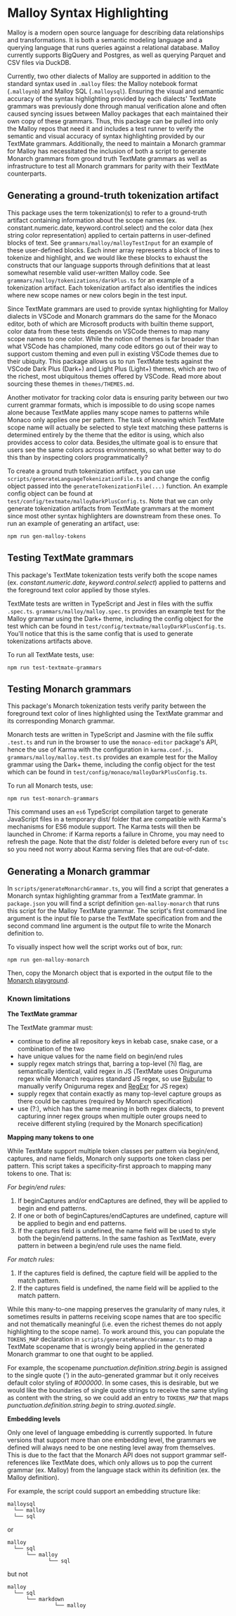 # Malloy Syntax Highlighting

Malloy is a modern open source language for describing data relationships and transformations. It is both a semantic modeling language and a querying language that runs queries against a relational database. Malloy currently supports BigQuery and Postgres, as well as querying Parquet and CSV files via DuckDB.

Currently, two other dialects of Malloy are supported in addition to the standard syntax used in `.malloy` files: the Malloy notebook format (`.malloynb`) and Malloy SQL (`.malloysql`). Ensuring the visual and semantic accuracy of the syntax highlighting provided by each dialects' TextMate grammars was previously done through manual verification alone and often caused syncing issues between Malloy packages that each maintained their own copy of these grammars. Thus, this package can be pulled into only the Malloy repos that need it and includes a test runner to verify the semantic and visual accuracy of syntax highlighting provided by our TextMate grammars. Additionally, the need to maintain a Monarch grammar for Malloy has necessitated the inclusion of both a script to generate Monarch grammars from ground truth TextMate grammars as well as infrastructure to test all Monarch grammars for parity with their TextMate counterparts.

## Generating a ground-truth tokenization artifact

This package uses the term tokenization(s) to refer to a ground-truth artifact containing information about the scope names (ex. constant.numeric.date, keyword.control.select) and the color data (hex string color representation) applied to certain patterns in user-defined blocks of text. See `grammars/malloy/malloyTestInput` for an example of these user-defined blocks. Each inner array represents a block of lines to tokenize and highlight, and we would like these blocks to exhaust the constructs that our language supports through definitions that at least somewhat resemble valid user-written Malloy code. See `grammars/malloy/tokenizations/darkPlus.ts` for an example of a tokenization artifact. Each tokenization artifact also identifies the indices where new scope names or new colors begin in the test input.

Since TextMate grammars are used to provide syntax highlighting for Malloy dialects in VSCode and Monarch grammars do the same for the Monaco editor, both of which are Microsoft products with builtin theme support, color data from these tests depends on VSCode themes to map many scope names to one color. While the notion of themes is far broader than what VSCode has championed, many code editors go out of their way to support custom theming and even pull in existing VSCode themes due to their ubiquity. This package allows us to run TextMate tests against the VSCode Dark Plus (Dark+) and Light Plus (Light+) themes, which are two of the richest, most ubiquitous themes offered by VSCode. Read more about sourcing these themes in `themes/THEMES.md`.

Another motivator for tracking color data is ensuring parity between our two current grammar formats, which is impossible to do using scope names alone because TextMate applies many scope names to patterns while Monaco only applies one per pattern. The task of knowing which TextMate scope name will actually be selected to style text matching these patterns is determined entirely by the theme that the editor is using, which also provides access to color data. Besides,the ultimate goal is to ensure that users see the same colors across environments, so what better way to do this than by inspecting colors programmatically?

To create a ground truth tokenization artifact, you can use `scripts/generateLanguageTokenizationFile.ts` and change the config object passed into the `generateTokenizationFile(...)` function. An example config object can be found at `test/config/textmate/malloyDarkPlusConfig.ts`. Note that we can only generate tokenization artifacts from TextMate grammars at the moment since most other syntax highlighters are downstream from these ones. To run an example of generating an artifact, use:

```
npm run gen-malloy-tokens
```

## Testing TextMate grammars

This package's TextMate tokenization tests verify both the scope names (ex. _constant.numeric.date_, _keyword.control.select_) applied to patterns and the foreground text color applied by those styles.

TextMate tests are written in TypeScript and Jest in files with the suffix `.spec.ts`. `grammars/malloy/malloy.spec.ts` provides an example test for the Malloy grammar using the Dark+ theme, including the config object for the test which can be found in `test/config/textmate/malloyDarkPlusConfig.ts`. You'll notice that this is the same config that is used to generate tokenizations artifacts above.

To run all TextMate tests, use:

```
npm run test-textmate-grammars
```

## Testing Monarch grammars

This package's Monarch tokenization tests verify parity between the foreground text color of lines highlighted using the TextMate grammar and its corresponding Monarch grammar.

Monarch tests are written in TypeScript and Jasmine with the file suffix `.test.ts` and run in the browser to use the `monaco-editor` package's API, hence the use of Karma with the configuration in `karma.conf.js`. `grammars/malloy/malloy.test.ts` provides an example test for the Malloy grammar using the Dark+ theme, including the config object for the test which can be found in `test/config/monaco/malloyDarkPlusConfig.ts`.

To run all Monarch tests, use:

```
npm run test-monarch-grammars
```

This command uses an `es6` TypeScript compilation target to generate JavaScript files in a temporary dist/ folder that are compatible with Karma's mechanisms for ES6 module support. The Karma tests will then be launched in Chrome: if Karma reports a failure in Chrome, you may need to refresh the page. Note that the dist/ folder is deleted before every run of `tsc` so you need not worry about Karma serving files that are out-of-date.

## Generating a Monarch grammar

In `scripts/generateMonarchGrammar.ts`, you will find a script that generates a Monarch syntax highlighting grammar from a TextMate grammar. In `package.json` you will find a script definition `gen-malloy-monarch` that runs this script for the Malloy TextMate grammar. The script's first command line argument is the input file to parse the TextMate specification from and the second command line argument is the output file to write the Monarch definition to.

To visually inspect how well the script works out of box, run:

```
npm run gen-malloy-monarch
```

Then, copy the Monarch object that is exported in the output file to the [Monarch playground](https://microsoft.github.io/monaco-editor/monarch.html).

### Known limitations

**The TextMate grammar**

The TextMate grammar must:

- continue to define all repository keys in kebab case, snake case, or a combination of the two
- have unique values for the name field on begin/end rules
- supply regex match strings that, barring a top-level (?i) flag, are semantically identical, valid regex in JS (TextMate uses Oniguruma regex while Monarch requires standard JS regex, so use [Rubular](https://rubular.com/) to manually verify Oniguruma regex and [RegExr](https://regexr.com/) for JS regex)
- supply regex that contain exactly as many top-level capture groups as there could be captures (required by Monarch specification)
- use (?:), which has the same meaning in both regex dialects, to prevent capturing inner regex groups when multiple outer groups need to receive different styling (required by the Monarch specification)

**Mapping many tokens to one**

While TextMate support multiple token classes per pattern via begin/end, captures, and name fields,
Monarch only supports one token class per pattern. This script takes a specificity-first approach to
mapping many tokens to one. That is:

_For begin/end rules:_

1. If beginCaptures and/or endCaptures are defined, they will be applied to begin and end patterns.
2. If one or both of beginCaptures/endCaptures are undefined, capture will be applied to begin and end patterns.
3. If the captures field is undefined, the name field will be used to style both the begin/end patterns. In the same fashion as TextMate, every pattern in between a begin/end rule uses the name field.

_For match rules:_

1. If the captures field is defined, the capture field will be applied to the match pattern.
2. If the captures field is undefined, the name field will be applied to the match pattern.

While this many-to-one mapping preserves the granularity of many rules, it sometimes results in patterns receiving scope names that are too specific and not thematically meaningful (i.e. even the richest themes do not apply highlighting to the scope name). To work around this, you can populate the `TOKENS_MAP` declaration in `scripts/generateMonarchGrammar.ts` to map a TextMate scopename that is wrongly being applied in the generated Monarch grammar to one that ought to be applied.

For example, the scopename _punctuation.definition.string.begin_ is assigned to the single quote (_'_) in the auto-generated grammar but it only receives default color styling of _#000000_. In some cases, this is desirable, but we would like the boundaries of single quote strings to receive the same styling as content with the string, so we could add an entry to `TOKENS_MAP` that maps _punctuation.definition.string.begin_ to _string.quoted.single_.

**Embedding levels**

Only one level of language embedding is currently supported. In future versions that support more than one embedding level, the grammars we defined will always need to be one nesting level away from themselves. This is due to the fact that the Monarch API does not support grammar self-references like TextMate does, which only allows us to pop the current grammar (ex. Malloy) from the language stack within its definition (ex. the Malloy definition).

For example, the script could support an embedding structure like:

```
malloysql
  └── malloy
  └── sql
```

or

```
malloy
  └── sql
      └── malloy
             └── sql
```

but not

```
malloy
  └── sql
      └── markdown
               └── malloy
```
